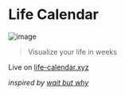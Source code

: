 # Life Calendar
![image](https://user-images.githubusercontent.com/22430645/111438631-27622480-870d-11eb-807e-717332fd5ec4.png)
> Visualize your life in weeks

Live on [life-calendar.xyz](https://www.life-calendar.xyz/)

_inspired by [wait but why](https://waitbutwhy.com/2014/05/life-weeks.html)_
